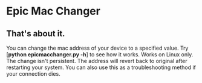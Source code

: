 
# Epic Mac Changer

## That's about it.

You can change the mac address of your device to a specified value. Try [**python epicmacchanger.py -h**] to see how it works. Works on Linux only. The change isn't persistent. The address will revert back to original after restarting your system. You can also use this as a troubleshooting method if your connection dies.

